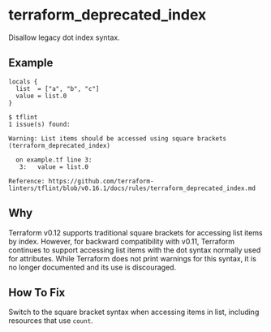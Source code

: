 # terraform_deprecated_index

Disallow legacy dot index syntax.

## Example

```hcl
locals {
  list  = ["a", "b", "c"]
  value = list.0 
}
```

```
$ tflint
1 issue(s) found:

Warning: List items should be accessed using square brackets (terraform_deprecated_index)

  on example.tf line 3:
   3:   value = list.0

Reference: https://github.com/terraform-linters/tflint/blob/v0.16.1/docs/rules/terraform_deprecated_index.md
```

## Why

Terraform v0.12 supports traditional square brackets for accessing list items by index. However, for backward compatibility with v0.11, Terraform continues to support accessing list items with the dot syntax normally used for attributes. While Terraform does not print warnings for this syntax, it is no longer documented and its use is discouraged.

## How To Fix

Switch to the square bracket syntax when accessing items in list, including resources that use `count`.
